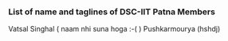 ### List of name and taglines of DSC-IIT Patna Members 

Vatsal Singhal ( naam nhi suna hoga :-( )
Pushkarmourya (hshdj)

